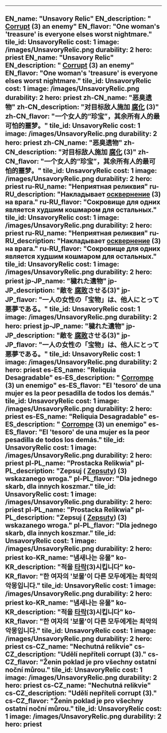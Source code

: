 ---

EN_name: "Unsavory Relic"
EN_description: " <u>Corrupt</u> (3) an enemy"
EN_flavor: "One woman's 'treasure' is everyone elses worst nightmare."
tile_id: UnsavoryRelic
cost: 1
image: /images/UnsavoryRelic.png
durability: 2
hero: priest
EN_name: "Unsavory Relic"
EN_description: " <u>Corrupt</u> (3) an enemy"
EN_flavor: "One woman's 'treasure' is everyone elses worst nightmare."
tile_id: UnsavoryRelic
cost: 1
image: /images/UnsavoryRelic.png
durability: 2
hero: priest
zh-CN_name: "恶臭遗物"
zh-CN_description: "对目标敌人施加 <u>腐化</u> (3)"
zh-CN_flavor: "一个女人的“珍宝”，其余所有人的最可怕的噩梦。"
tile_id: UnsavoryRelic
cost: 1
image: /images/UnsavoryRelic.png
durability: 2
hero: priest
zh-CN_name: "恶臭遗物"
zh-CN_description: "对目标敌人施加 <u>腐化</u> (3)"
zh-CN_flavor: "一个女人的“珍宝”，其余所有人的最可怕的噩梦。"
tile_id: UnsavoryRelic
cost: 1
image: /images/UnsavoryRelic.png
durability: 2
hero: priest
ru-RU_name: "Неприятная реликвия"
ru-RU_description: "Накладывает  <u>осквернение</u> (3) на врага."
ru-RU_flavor: "Сокровище для одних является худшим кошмаром для остальных."
tile_id: UnsavoryRelic
cost: 1
image: /images/UnsavoryRelic.png
durability: 2
hero: priest
ru-RU_name: "Неприятная реликвия"
ru-RU_description: "Накладывает  <u>осквернение</u> (3) на врага."
ru-RU_flavor: "Сокровище для одних является худшим кошмаром для остальных."
tile_id: UnsavoryRelic
cost: 1
image: /images/UnsavoryRelic.png
durability: 2
hero: priest
jp-JP_name: "穢れた遺物"
jp-JP_description: "敵を <u>腐敗</u>させる(3)"
jp-JP_flavor: "一人の女性の「宝物」は、他人にとって悪夢である。"
tile_id: UnsavoryRelic
cost: 1
image: /images/UnsavoryRelic.png
durability: 2
hero: priest
jp-JP_name: "穢れた遺物"
jp-JP_description: "敵を <u>腐敗</u>させる(3)"
jp-JP_flavor: "一人の女性の「宝物」は、他人にとって悪夢である。"
tile_id: UnsavoryRelic
cost: 1
image: /images/UnsavoryRelic.png
durability: 2
hero: priest
es-ES_name: "Reliquia Desagradable"
es-ES_description: " <u>Corrompe</u> (3) un enemigo"
es-ES_flavor: "El 'tesoro' de una mujer es la peor pesadilla de todos los demás."
tile_id: UnsavoryRelic
cost: 1
image: /images/UnsavoryRelic.png
durability: 2
hero: priest
es-ES_name: "Reliquia Desagradable"
es-ES_description: " <u>Corrompe</u> (3) un enemigo"
es-ES_flavor: "El 'tesoro' de una mujer es la peor pesadilla de todos los demás."
tile_id: UnsavoryRelic
cost: 1
image: /images/UnsavoryRelic.png
durability: 2
hero: priest
pl-PL_name: "Prostacka Relikwia"
pl-PL_description: "Zepsuj ( <u>Zepsuty</u>) (3) wskazanego wroga."
pl-PL_flavor: "Dla jednego skarb, dla innych koszmar."
tile_id: UnsavoryRelic
cost: 1
image: /images/UnsavoryRelic.png
durability: 2
hero: priest
pl-PL_name: "Prostacka Relikwia"
pl-PL_description: "Zepsuj ( <u>Zepsuty</u>) (3) wskazanego wroga."
pl-PL_flavor: "Dla jednego skarb, dla innych koszmar."
tile_id: UnsavoryRelic
cost: 1
image: /images/UnsavoryRelic.png
durability: 2
hero: priest
ko-KR_name: "냄새나는 유물"
ko-KR_description: "적을  <u>타락</u>(3)시킵니다"
ko-KR_flavor: "한 여자의 '보물'이 다른 모두에게는 최악의 악몽입니다."
tile_id: UnsavoryRelic
cost: 1
image: /images/UnsavoryRelic.png
durability: 2
hero: priest
ko-KR_name: "냄새나는 유물"
ko-KR_description: "적을  <u>타락</u>(3)시킵니다"
ko-KR_flavor: "한 여자의 '보물'이 다른 모두에게는 최악의 악몽입니다."
tile_id: UnsavoryRelic
cost: 1
image: /images/UnsavoryRelic.png
durability: 2
hero: priest
cs-CZ_name: "Nechutná relikvie"
cs-CZ_description: "Udělí nepříteli corrupt (3)."
cs-CZ_flavor: "Ženin poklad je pro všechny ostatní noční můrou."
tile_id: UnsavoryRelic
cost: 1
image: /images/UnsavoryRelic.png
durability: 2
hero: priest
cs-CZ_name: "Nechutná relikvie"
cs-CZ_description: "Udělí nepříteli corrupt (3)."
cs-CZ_flavor: "Ženin poklad je pro všechny ostatní noční můrou."
tile_id: UnsavoryRelic
cost: 1
image: /images/UnsavoryRelic.png
durability: 2
hero: priest
---